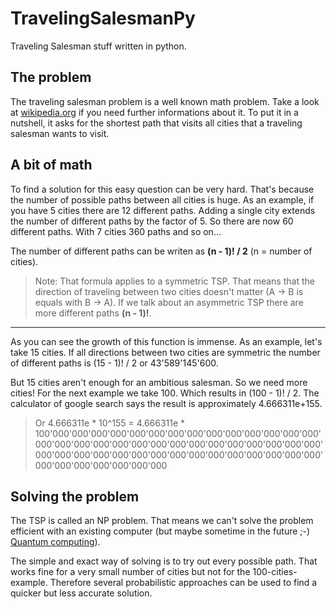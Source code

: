 # TravelingSalesmanPy
Traveling Salesman stuff written in python.

## The problem
The traveling salesman problem is a well known math problem. Take a look at [wikipedia.org](https://en.wikipedia.org/wiki/Travelling_salesman_problem) if you need further informations about it. To put it in a nutshell, it asks for the shortest path that visits all cities that a traveling salesman wants to visit.

## A bit of math
To find a solution for this easy question can be very hard. That's because the number of possible paths between all cities is huge. As an example, if you have 5 cities there are 12 different paths. Adding a single city extends the number of different paths by the factor of 5. So there are now 60 different paths. With 7 cities 360 paths and so on...

The number of different paths can be writen as **(n - 1)! / 2**   (n = number of cities).

>Note: That formula applies to a symmetric TSP. That means that the direction of traveling between two cities doesn't matter (A -> B is equals with B -> A). If we talk about an asymmetric TSP there are more different paths **(n - 1)!**.
---
As you can see the growth of this function is immense. As an example, let's take 15 cities. If all directions between two cities are symmetric the number of different paths is (15 - 1)! / 2 or 43'589'145'600.

But 15 cities aren't enough for an ambitious salesman. So we need more cities! For the next example we take 100. Which results in (100 - 1)! / 2. The calculator of google search says the result is approximately 4.666311e+155.
>Or 4.666311e * 10^155 = 4.666311e * 100'000'000'000'000'000'000'000'000'000'000'000'000'000'000'000'000'000'000'000'000'000'000'000'000'000'000'000'000'000'000'000'000'000'000'000'000'000'000'000'000'000'000'000'000'000'000'000'000'000'000'000

## Solving the problem
The TSP is called an NP problem. That means we can't solve the problem efficient with an existing computer (but maybe sometime in the future ;-) [Quantum computing](https://en.wikipedia.org/wiki/Quantum_computing)).

The simple and exact way of solving is to try out every possible path. That works fine for a very small number of cities but not for the 100-cities-example. Therefore several probabilistic approaches can be used to find a quicker but less accurate solution.
